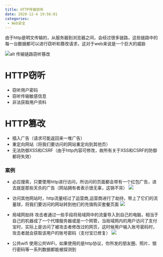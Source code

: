```yaml
---
title: HTTP传输窃听
date: 2020-12-4 19:56:01
categories:
 - Web安全
---
```


由于http是明文传输的，从服务器到浏览器之间，会经过很多链路，这些链路中的每一台数据都可以进行窃听和篡改请求，这对于web来说是一个巨大的威胁

![alt 传输链路窃听篡改](https://qiniu.xiaoxilao.com/1606831917412_16.png "传输链路窃听篡改")

<!--more-->
# HTTP窃听

 - 窃听用户密码
 - 窃听传输敏感信息
 - 非法获取用户资料

# HTTP篡改

 - 插入广告（请求可能返回来一堆广告）
 - 重定向网站（将我们要访问的网站重定向到其他页）
 - 无法防御XSS和CSRF（由于http内容可修改，故所有关于XSS和CSRF的防御都将失效）


### 案例
 - 必应搜索，只要使用http进行访问，所访问的页面都会带有一个红包广告，进去就是那些天杀的广告（网站拥有者表示很无辜，这锅不背）
![](https://qiniu.xiaoxilao.com/1606832941352_17.png)

 - 访问其他网站时，http流量经过了运营商,运营商进行了劫持，带上了它们的流量球，将我们要访问的网站转到他们的充值购买套餐页面
![](https://qiniu.xiaoxilao.com/1606832988412_18.png)

 - 局域网劫持
 攻击者通过一些手段将局域网中的流量导入到自己的电脑，相当于自己的机器成了一个代理服务器或是一个网管，当局域网内的用户访问了支付宝时，实际上是访问了被攻击者修改过的网页，这时候用户输入账号密码时，攻击者就会获取该用户的账号密码（支付宝已修复）
![](https://qiniu.xiaoxilao.com/20201201224125.png)

- 公共wifi
使用公共WiFi，如果使用的是http协议，你所发的朋友圈、照片、银行密码等一系列数据都能被探测到